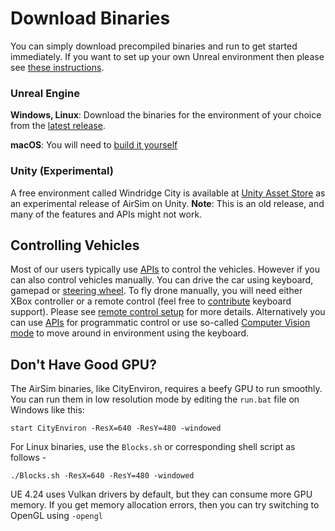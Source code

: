# Download Binaries

You can simply download precompiled binaries and run to get started immediately. If you want to set up your own Unreal environment then please see [these instructions](https://github.com/Microsoft/AirSim/#how-to-get-it).

### Unreal Engine

**Windows, Linux**: Download the binaries for the environment of your choice from the [latest release](https://github.com/Microsoft/AirSim/releases).

**macOS**:  You will need to [build it yourself](https://microsoft.github.io/AirSim/build_linux/)

### Unity (Experimental)
A free environment called Windridge City is available at [Unity Asset Store](https://assetstore.unity.com/) as an experimental release of AirSim on Unity. **Note**: This is an old release, and many of the features and APIs might not work.

## Controlling Vehicles
Most of our users typically use [APIs](apis.md) to control the vehicles. However if you can also control vehicles manually. You can drive the car using keyboard, gamepad or [steering wheel](steering_wheel_installation.md). To fly drone manually, you will need either XBox controller or a remote control (feel free to [contribute](../CONTRIBUTING.md) keyboard support). Please see [remote control setup](remote_control.md) for more details. Alternatively you can use [APIs](apis.md) for programmatic control or use so-called [Computer Vision mode](image_apis.md) to move around in environment using the keyboard.

## Don't Have Good GPU?
The AirSim binaries, like CityEnviron, requires a beefy GPU to run smoothly. You can run them in low resolution mode by editing the `run.bat` file on Windows like this:
```
start CityEnviron -ResX=640 -ResY=480 -windowed
```

For Linux binaries, use the `Blocks.sh` or corresponding shell script as follows -
```
./Blocks.sh -ResX=640 -ResY=480 -windowed
```

UE 4.24 uses Vulkan drivers by default, but they can consume more GPU memory. If you get memory allocation errors, then you can try switching to OpenGL using `-opengl`
